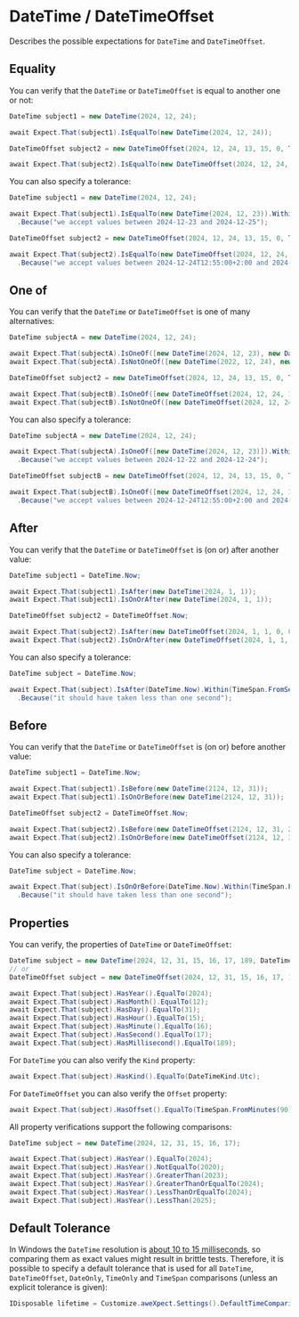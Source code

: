 # DateTime / DateTimeOffset

Describes the possible expectations for `DateTime` and `DateTimeOffset`.

## Equality

You can verify that the `DateTime` or `DateTimeOffset` is equal to another one or not:

```csharp
DateTime subject1 = new DateTime(2024, 12, 24);

await Expect.That(subject1).IsEqualTo(new DateTime(2024, 12, 24));

DateTimeOffset subject2 = new DateTimeOffset(2024, 12, 24, 13, 15, 0, TimeSpan.FromHours(2));

await Expect.That(subject2).IsEqualTo(new DateTimeOffset(2024, 12, 24, 13, 15, 0, TimeSpan.FromHours(2)));
```

You can also specify a tolerance:

```csharp
DateTime subject1 = new DateTime(2024, 12, 24);

await Expect.That(subject1).IsEqualTo(new DateTime(2024, 12, 23)).Within(TimeSpan.FromDays(1))
  .Because("we accept values between 2024-12-23 and 2024-12-25");

DateTimeOffset subject2 = new DateTimeOffset(2024, 12, 24, 13, 15, 0, TimeSpan.FromHours(2));

await Expect.That(subject2).IsEqualTo(new DateTimeOffset(2024, 12, 24, 13, 5, 0, TimeSpan.FromHours(2))).Within(TimeSpan.FromMinutes(10))
  .Because("we accept values between 2024-12-24T12:55:00+2:00 and 2024-12-24T13:15:00+2:00");
```

## One of

You can verify that the `DateTime` or `DateTimeOffset` is one of many alternatives:

```csharp
DateTime subjectA = new DateTime(2024, 12, 24);

await Expect.That(subjectA).IsOneOf([new DateTime(2024, 12, 23), new DateTime(2024, 12, 24)]);
await Expect.That(subjectA).IsNotOneOf([new DateTime(2022, 12, 24), new DateTime(2023, 12, 24)]);

DateTimeOffset subject2 = new DateTimeOffset(2024, 12, 24, 13, 15, 0, TimeSpan.FromHours(2));

await Expect.That(subjectB).IsOneOf([new DateTimeOffset(2024, 12, 24, 13, 5, 0, TimeSpan.FromHours(2)), new DateTimeOffset(2024, 12, 24, 13, 15, 0, TimeSpan.FromHours(2))]);
await Expect.That(subjectB).IsNotOneOf([new DateTimeOffset(2024, 12, 24, 13, 5, 0, TimeSpan.FromHours(2)), new DateTimeOffset(2025, 12, 24, 13, 15, 0, TimeSpan.FromHours(3))]);
```

You can also specify a tolerance:

```csharp
DateTime subjectA = new DateTime(2024, 12, 24);

await Expect.That(subjectA).IsOneOf([new DateTime(2024, 12, 23)]).Within(TimeSpan.FromDays(1))
  .Because("we accept values between 2024-12-22 and 2024-12-24");

DateTimeOffset subjectB = new DateTimeOffset(2024, 12, 24, 13, 15, 0, TimeSpan.FromHours(2));

await Expect.That(subjectB).IsOneOf([new DateTimeOffset(2024, 12, 24, 13, 5, 0, TimeSpan.FromHours(2))]).Within(TimeSpan.FromMinutes(10))
  .Because("we accept values between 2024-12-24T12:55:00+2:00 and 2024-12-24T13:15:00+2:00");
```

## After

You can verify that the `DateTime` or `DateTimeOffset` is (on or) after another value:

```csharp
DateTime subject1 = DateTime.Now;

await Expect.That(subject1).IsAfter(new DateTime(2024, 1, 1));
await Expect.That(subject1).IsOnOrAfter(new DateTime(2024, 1, 1));

DateTimeOffset subject2 = DateTimeOffset.Now;

await Expect.That(subject2).IsAfter(new DateTimeOffset(2024, 1, 1, 0, 0, 0, TimeSpan.FromHours(2)));
await Expect.That(subject2).IsOnOrAfter(new DateTimeOffset(2024, 1, 1, 0, 0, 0, TimeSpan.FromHours(2)));
```

You can also specify a tolerance:

```csharp
DateTime subject = DateTime.Now;

await Expect.That(subject).IsAfter(DateTime.Now).Within(TimeSpan.FromSeconds(1))
  .Because("it should have taken less than one second");
```

## Before

You can verify that the `DateTime` or `DateTimeOffset` is (on or) before another value:

```csharp
DateTime subject1 = DateTime.Now;

await Expect.That(subject1).IsBefore(new DateTime(2124, 12, 31));
await Expect.That(subject1).IsOnOrBefore(new DateTime(2124, 12, 31));

DateTimeOffset subject2 = DateTimeOffset.Now;

await Expect.That(subject2).IsBefore(new DateTimeOffset(2124, 12, 31, 23, 59, 59, TimeSpan.FromHours(2)));
await Expect.That(subject2).IsOnOrBefore(new DateTimeOffset(2124, 12, 31, 23, 59, 59, TimeSpan.FromHours(2)));
```

You can also specify a tolerance:

```csharp
DateTime subject = DateTime.Now;

await Expect.That(subject).IsOnOrBefore(DateTime.Now).Within(TimeSpan.FromSeconds(1))
  .Because("it should have taken less than one second");
```

## Properties

You can verify, the properties of `DateTime` or `DateTimeOffset`:

```csharp
DateTime subject = new DateTime(2024, 12, 31, 15, 16, 17, 189, DateTimeKind.Utc);
// or
DateTimeOffset subject = new DateTimeOffset(2024, 12, 31, 15, 16, 17, 189, TimeSpan.FromMinutes(90));

await Expect.That(subject).HasYear().EqualTo(2024);
await Expect.That(subject).HasMonth().EqualTo(12);
await Expect.That(subject).HasDay().EqualTo(31);
await Expect.That(subject).HasHour().EqualTo(15);
await Expect.That(subject).HasMinute().EqualTo(16);
await Expect.That(subject).HasSecond().EqualTo(17);
await Expect.That(subject).HasMillisecond().EqualTo(189);
```

For `DateTime` you can also verify the `Kind` property:

```csharp
await Expect.That(subject).HasKind().EqualTo(DateTimeKind.Utc);
```

For `DateTimeOffset` you can also verify the `Offset` property:

```csharp
await Expect.That(subject).HasOffset().EqualTo(TimeSpan.FromMinutes(90));
```

All property verifications support the following comparisons:

```csharp
DateTime subject = new DateTime(2024, 12, 31, 15, 16, 17);

await Expect.That(subject).HasYear().EqualTo(2024);
await Expect.That(subject).HasYear().NotEqualTo(2020);
await Expect.That(subject).HasYear().GreaterThan(2023);
await Expect.That(subject).HasYear().GreaterThanOrEqualTo(2024);
await Expect.That(subject).HasYear().LessThanOrEqualTo(2024);
await Expect.That(subject).HasYear().LessThan(2025);
```

## Default Tolerance

In Windows the `DateTime` resolution is [about 10 to 15 milliseconds](https://stackoverflow.com/q/3140826/4003370), so
comparing them as exact values might result in brittle tests.
Therefore, it is possible to specify a default tolerance that is used for all `DateTime`, `DateTimeOffset`, `DateOnly`,
`TimeOnly` and `TimeSpan` comparisons (unless an explicit tolerance is given):

```csharp
IDisposable lifetime = Customize.aweXpect.Settings().DefaultTimeComparisonTolerance.Set(15.Milliseconds());
```
